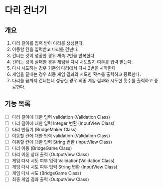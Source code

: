 # 다리 건너기

## 개요

1. 다리 길이를 입력 받아 다리를 생성한다.
2. 이동할 칸을 입력받고 다리를 건넌다.
3. 건너는 것이 성공한 경우 계속 2번을 반복한다
4. 건더는 것이 실패한 경우 게임을 다시 시도할지 여부를 입력 받는다.
5. 다시 시도하는 경우 기존의 다리에서 다시 2번을 시작한다
6. 게임을 끝내는 경우 최종 게임 결과와 시도한 횟수를 출력하고 종료한다.
7. 다리를 끝까지 건너는데 성공한 경우 최종 게임 결과와 시도한 횟수를 출력하고 종료한다.



## 기능 목록

- [ ] 다리 길이에 대한 입력 validation (Validation Class)
- [ ] 다리 길이에 대한 입력 Integer 변환 (InputView Class)
- [ ] 다리 만들기 (BridgeMaker Class)
- [ ] 이동할 칸에 대한 입력 validation (Validation Class)
- [ ] 이동할 칸에 대한 입력 String 변환 (InputView Class)
- [ ] 다리 이동 (BridgeGame Class)
- [ ] 다리 이동 상태 출력 (OutputView Class)
- [ ] 게임 다시 시도 여부 입력 Validation(Validation Class)
- [ ] 게임 다시 시도 여부 입력 String 변환 (InputView Class)
- [ ] 게임 다시 시도 (BridgeGame Class)
- [ ] 최종 게임 결과 출력 (OutputView Class)